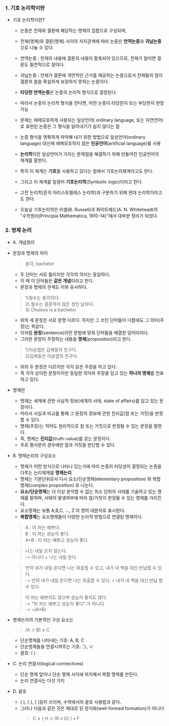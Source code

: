 ### 1. 기호 논리학이란

- 기호 논리학이란?

  - 논증은 전제와 결론에 해당하는 명제의 집합으로 구성되며,
  - 전제(명제)와 결론(명제) 사이의 지지관계에 따라 논증은 **연역논증**과 **귀납논증**으로 나눌 수 있다.
  - 연역논증 : 전제의 내용에 결론의 내용이 함축되어 있으므로, 전제가 참이면 결론도 필연적으로 참이다.
  - 귀납논증 : 전제가 결론에 개연적인 근거를 제공하는 논증으로서 전제들의 참이 결론의 참을 확실하게 보장하지 못하는 논증이다.

  - **타당한 연역논증**은 논증의 논리적 형식으로 결정된다.
  - 따라서 논증의 논리적 형식을 안다면, 어떤 논증이 타당한지 또는 부당한지 판정 가능
  - 문제는 애매모호하게 사용되는 일상언어( ordinary language, 또는 자연언어)로 표현된 논증은 그 형식을 알아내기가 쉽지 않다는 점
  - 논증 형식을 명확하게 파악해 내기 위한 방법으로 일상언어(ordinary language) 대신에 애매모호하지 않은 **인공언어**(artificial language)를 사용

  - **논리학**이란 일상언어가 가지는 문제점을 해결하기 위해 만들어진 인공언어의 체계를 말한다.
  - 특히 이 체계는 **기호**를 사용하고 있다는 점에서 기호논리체계라고도 한다.
  - 그리고 이 체계를 일컬어 **기호논리학**(Symbolic logic)이라고 한다.

  - 고전 논리학(흔히 아리스토텔레스 논리학)과 구분하기 위해 현대 논리학이라고도 한다.
  - 오늘날 기호논리학은 러셀(B. Russell)과 화이트헤드(A. N. Whitehead)의
    "수학원리(Principia Mathematica, 1910-14)"에서 대부분 정리가 되었다.

### 2. 명제 논리

- A. 개념정리

- 문장과 명제의 차이

  > 총각, bachelor

  - 두 단어는 서로 틀리지만 각각의 의미는 동일하다.
  - 이 때 이 단어들은 **같은 개념**이라고 한다.
  - 문장과 명제의 관계도 이와 유사하다.

  > 1)철수는 총각이다.<br>2) 철수는 결혼하지 않은 성인 남자다.<br>3) Chulsoo is a bachelor.

  - 위의 세 문장은 서로 분명 다르다. 하지만 그 쓰인 단어들이 다름에도 그 의미(주장)는 똑같다.
  - 이처럼 **문장**(sentence)이란 문법에 맞춰 단어들을 배열한 덩어리이다.
  - 그러한 문장이 주장하는 내용을 **명제**(proposition)라고 한다.

  > 1)이승엽은 김제동의 친구다.<br>2)김제동은 이승엽의 친구다.

  - 위의 두 문장은 다르지만 각각 같은 주장을 하고 있다.
  - 즉 각각 상이한 문장이지만 동일한 의미와 주장을 담고 있는 **하나의 명제**를 언표하고 있다.

- 명제란

  - 명제는 세계에 관한 사실적 정보(세계의 사태, state of affairs)를 담고 있는 문장이다.
  - 따라서 사실과 비교를 통해 그 문장의 정보에 관한 진리값(참 또는 거짓)을 판정할 수 있다.
  - 명제(주장)는 적어도 원리적으로 참 또는 거짓으로 판정될 수 있는 문장을 말한다.
  - 즉, 명제는 **진리값**(truth-value)를 갖는 문장이다.
  - 주로 평서문의 경우에만 참과 거짓을 판단할 수 있다.

- B. 명제논리의 구성요소

  - 명제가 어떤 방식으로 나타나 있는가에 따라 논증의 타당성이 결정되는 논증을 다루는 논리체계를 **명제논리**
  - 명제는 기본단위로서 다시 요소/단순명제(elementary proposition) 와 복합명제(complex proposition) 로 나눈다.
  - **요소/단순명제**는 더 이상 분석할 수 없는 최소 단위의 사태를 기술하고 있는 명제를 말하며, 사태의 발생여부에 따라 참/거짓이 판정될 수 있는 명제를 가리킨다.
  - 요소명제는 보통 A,B,C, …, Z 의 영어 대문자로 표시된다.
  - **복합명제**는 요소명제들이 다양한 논리적 방법으로 연결된 명제이다.

  > A : 이 차는 예쁘다.<br>
  > B : 이 차는 성능이 좋다.<br>
  > A+B : 이 차는 예쁘고 성능이 좋다.

  > 나는 내일 오지 않는다.<br>
  > -> 아니다 + 나는 내일 온다.

  > 만약 네가 내일 온다면 나는 외출할 수 있고, 내가 네 책을 대신 반납할 수 있다.<br>
  > -> 만약 네가 내일 온다면 나는 외출할 수 있다. + 내가 네 책을 대신 반납 할 수 있다.

  > 이 차는 예쁘지도 않으며 성능이 좋지도 않다.<br>
  > -> "이 차는 예쁘고 성능이 좋다" 가 아니다.<br>
  > -> ~(A•B)

- 명제논리의 기본적인 구성 요소는

  > (A ⊃ B) ∨ C

  - 단순명제를 나타내는 기호: A, B, C
  - 단순명제들을 연결시켜주는 기호: ⊃, ∨
  - 괄호: ( )

- C. 논리 연결사(logical connectives)

  - 단순 명제 앞이나 단순 명제 사이에 위치해서 복합 명제를 만든다.
  - 논리 연결사는 다섯 가지

- D. 괄호
  - ( ), { }, [ ]등이 쓰이며, 수학에서의 괄호 사용법과 같다.
  - 그러나 다음과 같은 것은 제대로 된 정식화(well-formed formation)가 아니다
    > C ∨ { H ⊃ (R ≡ G) } • F
